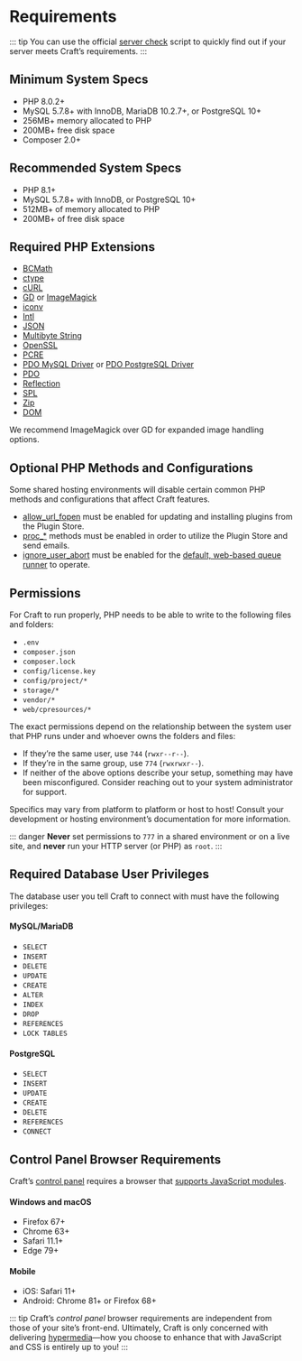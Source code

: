 # Requirements

::: tip
You can use the official [server check](https://github.com/craftcms/server-check) script to quickly find out if your server meets Craft’s requirements.
:::

<columns>
<column>

## Minimum System Specs

- PHP 8.0.2+
- MySQL 5.7.8+ with InnoDB, MariaDB 10.2.7+, or PostgreSQL 10+
- 256MB+ memory allocated to PHP
- 200MB+ free disk space
- Composer 2.0+

</column>
<column>

## Recommended System Specs

- PHP 8.1+
- MySQL 5.7.8+ with InnoDB, or PostgreSQL 10+
- 512MB+ of memory allocated to PHP
- 200MB+ of free disk space

</column>
</columns>

## Required PHP Extensions

- [BCMath](https://www.php.net/manual/en/book.bc.php)
- [ctype](https://secure.php.net/manual/en/book.ctype.php)
- [cURL](http://php.net/manual/en/book.curl.php)
- [GD](http://php.net/manual/en/book.image.php) or [ImageMagick](http://php.net/manual/en/book.imagick.php)
- [iconv](http://php.net/manual/en/book.iconv.php)
- [Intl](http://php.net/manual/en/book.intl.php)
- [JSON](http://php.net/manual/en/book.json.php)
- [Multibyte String](http://php.net/manual/en/book.mbstring.php)
- [OpenSSL](http://php.net/manual/en/book.openssl.php)
- [PCRE](http://php.net/manual/en/book.pcre.php)
- [PDO MySQL Driver](http://php.net/manual/en/ref.pdo-mysql.php) or [PDO PostgreSQL Driver](http://php.net/manual/en/ref.pdo-pgsql.php)
- [PDO](http://php.net/manual/en/book.pdo.php)
- [Reflection](http://php.net/manual/en/class.reflectionextension.php)
- [SPL](http://php.net/manual/en/book.spl.php)
- [Zip](http://php.net/manual/en/book.zip.php)
- [DOM](http://php.net/manual/en/book.dom.php)

We recommend ImageMagick over GD for expanded image handling options.

## Optional PHP Methods and Configurations

Some shared hosting environments will disable certain common PHP methods and configurations that affect Craft features.

- [allow_url_fopen](http://php.net/manual/en/filesystem.configuration.php#ini.allow-url-fopen) must be enabled for updating and installing plugins from the Plugin Store.
- [proc_*](http://php.net/manual/en/ref.exec.php) methods must be enabled in order to utilize the Plugin Store and send emails.
- [ignore_user_abort](https://www.php.net/manual/en/function.ignore-user-abort.php) must be enabled for the [default, web-based queue runner](config4:runQueueAutomatically) to operate.

## Permissions

For Craft to run properly, PHP needs to be able to write to the following files and folders:

- `.env`
- `composer.json`
- `composer.lock`
- `config/license.key`
- `config/project/*`
- `storage/*`
- `vendor/*`
- `web/cpresources/*`

The exact permissions depend on the relationship between the system user that PHP runs under and whoever owns the folders and files:

- If they’re the same user, use `744` (`rwxr--r--`).
- If they’re in the same group, use `774` (`rwxrwxr--`).
- If neither of the above options describe your setup, something may have been misconfigured. Consider reaching out to your system administrator for support.

Specifics may vary from platform to platform or host to host! Consult your development or hosting environment’s documentation for more information.

::: danger
**Never** set permissions to `777` in a shared environment or on a live site, and **never** run your HTTP server (or PHP) as `root`.
:::

## Required Database User Privileges

The database user you tell Craft to connect with must have the following privileges:

<columns>
<column>

#### MySQL/MariaDB

- `SELECT`
- `INSERT`
- `DELETE`
- `UPDATE`
- `CREATE`
- `ALTER`
- `INDEX`
- `DROP`
- `REFERENCES`
- `LOCK TABLES`

</column>

<column>

#### PostgreSQL

- `SELECT`
- `INSERT`
- `UPDATE`
- `CREATE`
- `DELETE`
- `REFERENCES`
- `CONNECT`

</column>
</columns>

## Control Panel Browser Requirements

Craft’s [control panel](./control-panel.md) requires a browser that [supports JavaScript modules](https://caniuse.com/#feat=es6-module-dynamic-import).

#### Windows and macOS

- Firefox 67+
- Chrome 63+
- Safari 11.1+
- Edge 79+

#### Mobile

- iOS: Safari 11+
- Android: Chrome 81+ or Firefox 68+

::: tip
Craft’s _control panel_ browser requirements are independent from those of your site’s front-end. Ultimately, Craft is only concerned with delivering [hypermedia](https://en.wikipedia.org/wiki/Hypermedia)—how you choose to enhance that with JavaScript and CSS is entirely up to you!
:::
